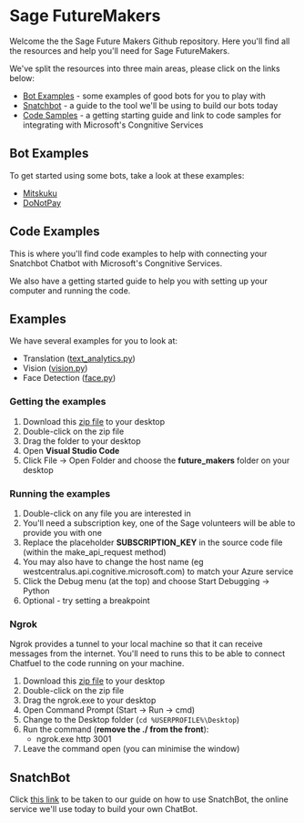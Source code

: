 # Sage FutureMakers

Welcome the the Sage Future Makers Github repository. Here you'll find all the resources and help you'll need for Sage FutureMakers. 

We've split the resources into three main areas, please click on the links below:

* [Bot Examples](examples.md) - some examples of good bots for you to play with
* [Snatchbot](SnatchBot.md) - a guide to the tool we'll be using to build our bots today
* [Code Samples](samples.md) - a getting starting guide and link to code samples for integrating with Microsoft's Congnitive Services

## Bot Examples

To get started using some bots, take a look at these examples:

* [Mitskuku](https://www.pandorabots.com/mitsuku/)
* [DoNotPay](https://www.donotpay.com/)

## Code Examples

This is where you'll find code examples to help with connecting your Snatchbot Chatbot with Microsoft's Congnitive Services. 

We also have a getting started guide to help you with setting up your computer and running the code. 

## Examples
We have several examples for you to look at:

* Translation ([text_analytics.py](https://github.com/Sage/future_makers/blob/master/translation.py))
* Vision ([vision.py](https://github.com/Sage/future_makers/blob/master/vision.py))
* Face Detection ([face.py](https://github.com/Sage/future_makers/blob/master/face.py))

### Getting the examples
1. Download this [zip file](https://github.com/Sage/future_makers/archive/master.zip) to your desktop
1. Double-click on the zip file
1. Drag the folder to your desktop
1. Open **Visual Studio Code**
1. Click File -> Open Folder and choose the **future_makers** folder on your desktop

### Running the examples
1. Double-click on any file you are interested in
1. You'll need a subscription key, one of the Sage volunteers will be able to provide you with one 
1. Replace the placeholder **SUBSCRIPTION_KEY** in the source code file (within the make_api_request method)
1. You may also have to change the host name (eg westcentralus.api.cognitive.microsoft.com) to match your Azure service
1. Click the Debug menu (at the top) and choose Start Debugging -> Python
1. Optional - try setting a breakpoint

### Ngrok
Ngrok provides a tunnel to your local machine so that it can receive messages from the internet. You'll need to runs    this to be able to connect Chatfuel to the code running on your machine.

1. Download this [zip file](https://bin.equinox.io/c/4VmDzA7iaHb/ngrok-stable-windows-amd64.zip) to your desktop
1. Double-click on the zip file
1. Drag the ngrok.exe to your desktop
1. Open Command Prompt (Start -> Run -> cmd)
1. Change to the Desktop folder (`cd %USERPROFILE%\Desktop`)
1. Run the command (**remove the ./ from the front**):
    * ngrok.exe http 3001
1. Leave the command open (you can minimise the window)

## SnatchBot
Click [this link](SnatchBot.md) to be taken to our guide on how to use SnatchBot, the online service we'll use today to build your own ChatBot.

